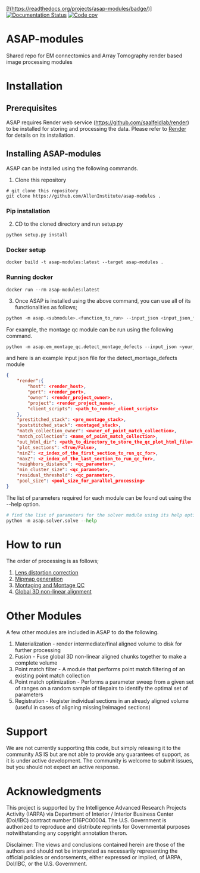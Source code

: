 [!(https://readthedocs.org/projects/asap-modules/badge/)]
[![Documentation Status](https://readthedocs.org/projects/icon-set-python/badge/?version=latest)](https://icon-set-python.readthedocs.io/en/latest/?badge=latest)
[![Code cov](https://codecov.io/gh/AllenInstitute/asap-modules/branch/master/graph/badge.svg?token=nCNsugRDky)](https://codecov.io/gh/AllenInstitute/asap-modules)

# ASAP-modules

Shared repo for EM connectomics and Array Tomography render based image processing modules 

# Installation


## Prerequisites


ASAP requires Render web service (https://github.com/saalfeldlab/render) to be installed for storing and processing the data. 
Please refer to [Render](https://github.com/saalfeldlab/render) for details on its installation.

## Installing ASAP-modules


ASAP can be installed using the following commands.

1. Clone this repository

```
# git clone this repository
git clone https://github.com/AllenInstitute/asap-modules .
```

### Pip installation

2. CD to the cloned directory and run setup.py

```
python setup.py install 
```

### Docker setup

```
docker build -t asap-modules:latest --target asap-modules .
```

### Running docker

```
docker run --rm asap-modules:latest
```


3. Once ASAP is installed using the above command, you can use all of its functionalities as follows;

```python
python -m asap.<submodule>.<function_to_run> --input_json <input_json_file.json> --output_json <output_json_file.json>
```

For example, the montage qc module can be run using the following command.

```python
python -m asap.em_montage_qc.detect_montage_defects --input_json <your_input_json_file_with_required_parameters> --output_json <output_json_file_with_full_path>
```

and here is an example input json file for the detect_montage_defects module

```json
{
    "render":{
        "host": <render_host>,
        "port": <render_port>,
        "owner": <render_project_owner>,
        "project": <render_project_name>,
        "client_scripts": <path_to_render_client_scripts>
    },
    "prestitched_stack": <pre_montage_stack>,
    "poststitched_stack": <montaged_stack>,
    "match_collection_owner": <owner_of_point_match_collection>,
    "match_collection": <name_of_point_match_collection>,
    "out_html_dir": <path_to_directory_to_store_the_qc_plot_html_file>,
    "plot_sections": <True/False>,
    "minZ": <z_index_of_the_first_section_to_run_qc_for>,
    "maxZ": <z_index_of_the_last_section_to_run_qc_for>,
    "neighbors_distance": <qc_parameter>,
    "min_cluster_size": <qc_parameter>,
    "residual_threshold": <qc_parameter>,
    "pool_size": <pool_size_for_parallel_processing>
}
```
The list of parameters required for each module can be found out using the --help option. 

```python
# find the list of parameters for the solver module using its help option
python -m asap.solver.solve --help
```


# How to run

The order of processing is as follows;
1. [Lens distortion correction](https://github.com/AllenInstitute/asap-modules/blob/docs/docs/readme/lens_correction.md)
2. [Mipmap generation](https://github.com/AllenInstitute/asap-modules/blob/docs/docs/readme/mipmaps.md)
3. [Montaging and Montage QC](https://github.com/AllenInstitute/asap-modules/blob/docs/docs/readme/montaging.md)
4. [Global 3D non-linear alignment](https://github.com/AllenInstitute/asap-modules/blob/docs/docs/readme/rough_alignment.md)


# Other Modules 

A few other modules are included in ASAP to do the following.

1. Materialization - render intermediate/final aligned volume to disk for further processing
2. Fusion - Fuse global 3D non-linear aligned chunks together to make a complete volume
3. Point match filter - A module that performs point match filtering of an existing point match collection
4. Point match optimization - Performs a parameter sweep from a given set of ranges on a random sample of tilepairs to identify the optimal set of parameters
5. Registration - Register individual sections in an already aligned volume (useful in cases of aligning missing/reimaged sections)


# Support

We are not currently supporting this code, but simply releasing it to the community AS IS but are not able to provide any guarantees of support, as it is under active development. The community is welcome to submit issues, but you should not expect an active response.

# Acknowledgments

This project is supported by the Intelligence Advanced Research Projects Activity (IARPA) via Department of Interior / Interior Business Center (DoI/IBC) contract number D16PC00004. The U.S. Government is authorized to reproduce and distribute reprints for Governmental purposes notwithstanding any copyright annotation theron.

Disclaimer: The views and conclusions contained herein are those of the authors and should not be interpreted as necessarily representing the official policies or endorsements, either expressed or implied, of IARPA, DoI/IBC, or the U.S. Government.
